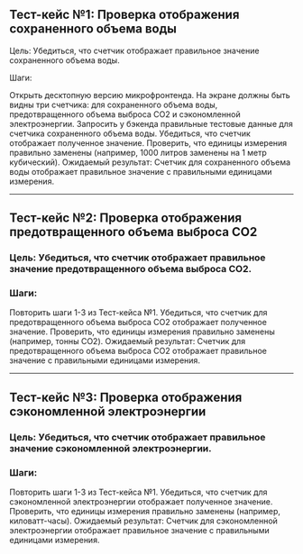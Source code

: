 ## Тест-кейс №1: Проверка отображения сохраненного объема воды

Цель: Убедиться, что счетчик отображает правильное значение сохраненного объема воды.

Шаги:

Открыть десктопную версию микрофронтенда.
На экране должны быть видны три счетчика: для сохраненного объема воды, предотвращенного объема выброса CO2 и сэкономленной электроэнергии.
Запросить у бэкенда правильные тестовые данные для счетчика сохраненного объема воды.
Убедиться, что счетчик отображает полученное значение.
Проверить, что единицы измерения правильно заменены (например, 1000 литров заменены на 1 метр кубический).
Ожидаемый результат: Счетчик для сохраненного объема воды отображает правильное значение с правильными единицами измерения.


---
## Тест-кейс №2: Проверка отображения предотвращенного объема выброса CO2

### Цель: Убедиться, что счетчик отображает правильное значение предотвращенного объема выброса CO2.

### Шаги:

Повторить шаги 1-3 из Тест-кейса №1.
Убедиться, что счетчик для предотвращенного объема выброса CO2 отображает полученное значение.
Проверить, что единицы измерения правильно заменены (например, тонны CO2).
Ожидаемый результат: Счетчик для предотвращенного объема выброса CO2 отображает правильное значение с правильными единицами измерения.


---
## Тест-кейс №3: Проверка отображения сэкономленной электроэнергии

### Цель: Убедиться, что счетчик отображает правильное значение сэкономленной электроэнергии.

### Шаги:

Повторить шаги 1-3 из Тест-кейса №1.
Убедиться, что счетчик для сэкономленной электроэнергии отображает полученное значение.
Проверить, что единицы измерения правильно заменены (например, киловатт-часы).
Ожидаемый результат: Счетчик для сэкономленной электроэнергии отображает правильное значение с правильными единицами измерения.